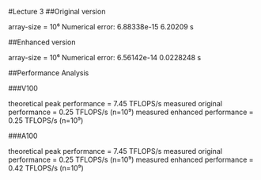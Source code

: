 #Lecture 3
##Original version

array-size = 10⁶
Numerical error: 6.88338e-15
6.20209 s

##Enhanced version

array-size = 10⁶
Numerical error: 6.56142e-14
0.0228248 s

##Performance Analysis

###V100

theoretical peak performance = 7.45 TFLOPS/s
measured original performance = 0.25 TFLOPS/s (n=10⁹)
measured enhanced performance = 0.25 TFLOPS/s (n=10⁹)

###A100

theoretical peak performance = 7.45 TFLOPS/s
measured original performance = 0.25 TFLOPS/s (n=10⁹)
measured enhanced performance = 0.42 TFLOPS/s (n=10⁹)
